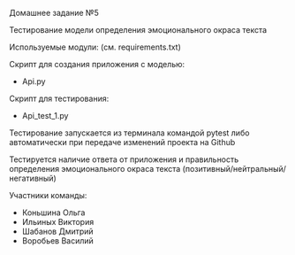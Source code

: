 Домашнее задание №5

Тестирование модели определения эмоционального окраса текста

Используемые модули: (см. requirements.txt)

Скрипт для создания приложения с моделью:
 - Api.py
 
Скрипт для тестирования:
 - Api_test_1.py


Тестирование запускается из терминала командой pytest либо автоматически при передаче изменений проекта на Github

Тестируется наличие ответа от приложения и правильность определения эмоционального окраса текста (позитивный/нейтральный/негативный)

Участники команды:
 - Коньшина Ольга
 - Ильиных Виктория
 - Шабанов Дмитрий
 - Воробьев Василий
